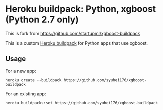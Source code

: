 Heroku buildpack: Python, xgboost (Python 2.7 only)
====================================================

This is fork from https://github.com/startupml/xgboost-buildpack

This is a custom [Heroku buildpack](http://devcenter.heroku.com/articles/buildpacks) for Python apps that use xgboost.


Usage
-----
For a new app:

    heroku create --buildpack https://github.com/syuhei176/xgboost-buildpack

For an existing app:

    heroku buildpacks:set https://github.com/syuhei176/xgboost-buildpack

